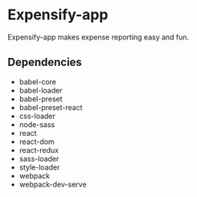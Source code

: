 # Expensify-app
Expensify-app makes expense reporting easy and fun.

## Dependencies
* babel-core
* babel-loader
* babel-preset
* babel-preset-react
* css-loader
* node-sass
* react
* react-dom
* react-redux
* sass-loader
* style-loader
* webpack
* webpack-dev-serve
